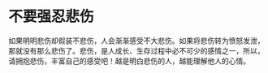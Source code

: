 # 不要强忍悲伤

如果明明悲伤却假装不悲伤，人会渐渐感受不大悲伤。如果将悲伤转为愤怒发泄，那就没有那么悲伤了。悲伤，是人成长、生存过程中必不可少的感情之一，所以，请拥抱悲伤，丰富自己的感受吧！越是明白悲伤的人，越能理解他人的心情。